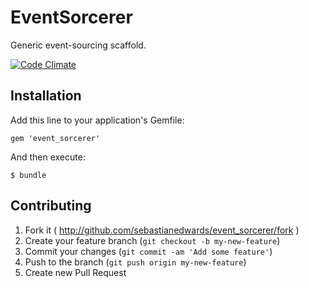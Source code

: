 # EventSorcerer

Generic event-sourcing scaffold.

[![Code Climate](https://codeclimate.com/github/SebastianEdwards/event_sorcerer/badges/gpa.svg)](https://codeclimate.com/github/SebastianEdwards/event_sorcerer)

## Installation

Add this line to your application's Gemfile:

    gem 'event_sorcerer'

And then execute:

    $ bundle

## Contributing

1. Fork it ( http://github.com/sebastianedwards/event_sorcerer/fork )
2. Create your feature branch (`git checkout -b my-new-feature`)
3. Commit your changes (`git commit -am 'Add some feature'`)
4. Push to the branch (`git push origin my-new-feature`)
5. Create new Pull Request
